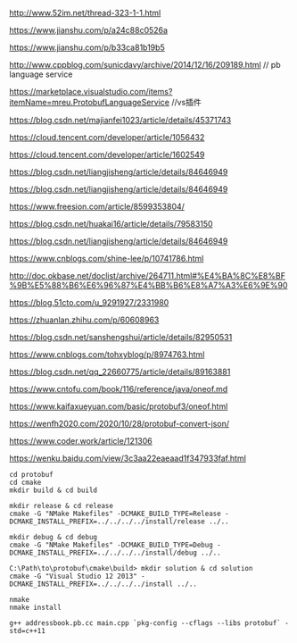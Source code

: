http://www.52im.net/thread-323-1-1.html

https://www.jianshu.com/p/a24c88c0526a

https://www.jianshu.com/p/b33ca81b19b5

http://www.cppblog.com/sunicdavy/archive/2014/12/16/209189.html    // pb language service

https://marketplace.visualstudio.com/items?itemName=mreu.ProtobufLanguageService	//vs插件

https://blog.csdn.net/majianfei1023/article/details/45371743

https://cloud.tencent.com/developer/article/1056432

https://cloud.tencent.com/developer/article/1602549

https://blog.csdn.net/liangjisheng/article/details/84646949

https://blog.csdn.net/liangjisheng/article/details/84646949

https://www.freesion.com/article/8599353804/

https://blog.csdn.net/huakai16/article/details/79583150

https://blog.csdn.net/liangjisheng/article/details/84646949

https://www.cnblogs.com/shine-lee/p/10741786.html

http://doc.okbase.net/doclist/archive/264711.html#%E4%BA%8C%E8%BF%9B%E5%88%B6%E6%96%87%E4%BB%B6%E8%A7%A3%E6%9E%90

https://blog.51cto.com/u_9291927/2331980

https://zhuanlan.zhihu.com/p/60608963

https://blog.csdn.net/sanshengshui/article/details/82950531

https://www.cnblogs.com/tohxyblog/p/8974763.html

https://blog.csdn.net/qq_22660775/article/details/89163881

https://www.cntofu.com/book/116/reference/java/oneof.md

https://www.kaifaxueyuan.com/basic/protobuf3/oneof.html

https://wenfh2020.com/2020/10/28/protobuf-convert-json/

https://www.coder.work/article/121306

https://wenku.baidu.com/view/3c3aa22eaeaad1f347933faf.html

```
cd protobuf
cd cmake
mkdir build & cd build
```

```
mkdir release & cd release
cmake -G "NMake Makefiles" -DCMAKE_BUILD_TYPE=Release -DCMAKE_INSTALL_PREFIX=../../../../install/release ../..
```

```
mkdir debug & cd debug
cmake -G "NMake Makefiles" -DCMAKE_BUILD_TYPE=Debug -DCMAKE_INSTALL_PREFIX=../../../../install/debug ../..
```

```
C:\Path\to\protobuf\cmake\build> mkdir solution & cd solution
cmake -G "Visual Studio 12 2013" -DCMAKE_INSTALL_PREFIX=../../../../install ../..
```

```
nmake
nmake install
```



```
g++ addressbook.pb.cc main.cpp `pkg-config --cflags --libs protobuf` -std=c++11
```

